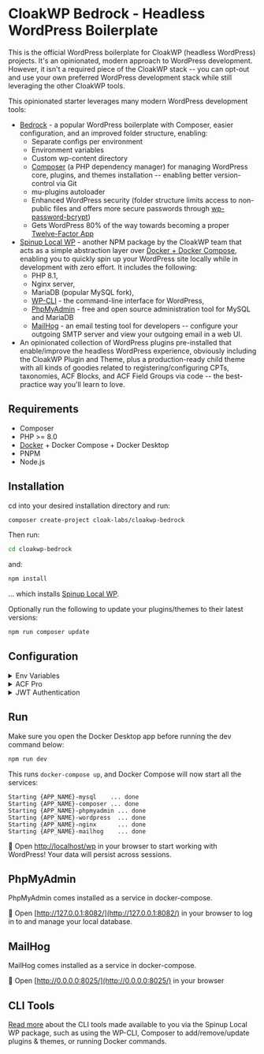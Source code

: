 # CloakWP Bedrock - Headless WordPress Boilerplate

This is the official WordPress boilerplate for CloakWP (headless WordPress) projects. It's an opinionated, modern approach to WordPress development. However, it isn't a required piece of the CloakWP stack -- you can opt-out and use your own preferred WordPress development stack while still leveraging the other CloakWP tools.

This opinionated starter leverages many modern WordPress development tools:

- [Bedrock](https://roots.io/bedrock/) - a popular WordPress boilerplate with Composer, easier configuration, and an improved folder structure, enabling:
  - Separate configs per environment
  - Environment variables
  - Custom wp-content directory
  - [Composer](https://getcomposer.org/) (a PHP dependency manager) for managing WordPress core, plugins, and themes installation -- enabling better version-control via Git
  - mu-plugins autoloader
  - Enhanced WordPress security (folder structure limits access to non-public files and offers more secure passwords through [wp-password-bcrypt](https://github.com/roots/wp-password-bcrypt))
  - Gets WordPress 80% of the way towards becoming a proper [Twelve-Factor App](http://12factor.net/)
- [Spinup Local WP](https://github.com/cloak-labs/spinup-local-wp) - another NPM package by the CloakWP team that acts as a simple abstraction layer over [Docker + Docker Compose](https://docs.docker.com/compose/), enabling you to quickly spin up your WordPress site locally while in development with zero effort. It includes the following:
  - PHP 8.1,
  - Nginx server,
  - MariaDB (popular MySQL fork),
  - [WP-CLI](https://wp-cli.org/) - the command-line interface for WordPress,
  - [PhpMyAdmin](https://www.phpmyadmin.net/) - free and open source administration tool for MySQL and MariaDB
  - [MailHog](https://github.com/mailhog/MailHog) - an email testing tool for developers -- configure your outgoing SMTP server and view your outgoing email in a web UI.
- An opinionated collection of WordPress plugins pre-installed that enable/improve the headless WordPress experience, obviously including the CloakWP Plugin and Theme, plus a production-ready child theme with all kinds of goodies related to registering/configuring CPTs, taxonomies, ACF Blocks, and ACF Field Groups via code -- the best-practice way you'll learn to love.

## Requirements

- Composer
- PHP >= 8.0
- [Docker](https://www.docker.com/get-started) + Docker Compose + Docker Desktop
- PNPM
- Node.js

## Installation

cd into your desired installation directory and run:

```bash
composer create-project cloak-labs/cloakwp-bedrock
```

Then run:

```bash
cd cloakwp-bedrock
```

and:

```bash
npm install
```

... which installs [Spinup Local WP](https://github.com/cloak-labs/spinup-local-wp).

Optionally run the following to update your plugins/themes to their latest versions:

```bash
npm run composer update
```

## Configuration

<details>
 <summary>Env Variables</summary>
The Composer install command above will automatically copy the `.env.example` file to a `.env` file that you can now edit.

- Ensure you modify the `APP_NAME` variable for each project, to ensure you don't end up with clashing Docker Containers.
- You may need to modify `VOLUME_WORDPRESS_PATH` if the "run" commands detailed further below don't work. This variable must point to your WordPress installation folder relative to wherever the `spinup-local-wp` node package root is installed; it should work out-of-the-box with NPM, but not with PNPM which installs packages in a different location.
- Optionally adjust the `DB_NAME`, `DB_USER`, and `DB_PASSWORD` variables to be more secure and to match your production environment.
- Modify `.env.local` to override any production variables from `.env` for local development purposes. It is configured by default to cover the required overrides, such as overriding your decoupled front-end's production URL with `http://localhost:5000` via the `MY_FRONTEND_URL` variable.

Note: `.env` is gitignored by default, and you likely want to keep it that way to keep your production values secure/secret. So, remember to manually add your `.env` file to your production server environment, or build your own solution for automating that (this will likely be the topic of a guide in the future).

</details>

<details>
 <summary>ACF Pro</summary>

It is highly recommended to purchase an Advanced Custom Fields (ACF) Pro license [here](https://www.advancedcustomfields.com/pro/#pricing-table). ACF Pro enables content-modelling features that most headless sites will require, such as ACF blocks, repeater fields, options pages, the gallery field, and more.

Installing ACF Pro via Composer requires a couple extra steps, because they need to validate your license:

1. Follow [this article](https://www.advancedcustomfields.com/resources/installing-acf-pro-with-composer/) to create an `auth.json` file containing your license key within the CloakWP Bedrock root (i.e. alongside `composer.json`)
2. Open the Docker Desktop app
3. Run the following command from the CloakWP Bedrock root:

```bash
npm run composer require wpengine/advanced-custom-fields-pro
```

</details>

<details>
 <summary>JWT Authentication</summary>
We use the [JWT Authentication for WP-API](https://wordpress.org/plugins/jwt-authentication-for-wp-rest-api/) plugin to use JSON Web Tokens (JWTs) for authentication of protected API routes, such as when requesting Post Revisions from your decoupled frontend while in preview mode.

CloakWP Bedrock has pre-configured everything for you, you just need to create your token:

1. Run the project (see below),
2. Make a POST request to the following endpoint, replacing WP_USERNAME + WP_PASSWORD with your own WordPress login credentials (unsure how? try the [Insomnia desktop app](https://insomnia.rest/), which is useful for testing/saving REST API requests throughout the whole lifecycle of headless projects).

```bash
http://localhost/wp-json/jwt-auth/v1/token?username=WP_USERNAME&password=WP_PASSWORD
```

3. Copy the `token` value returned by the POST request, and create an environment variable in your decoupled frontend's `.env.local` file to store it (you'll pass this ENV variable into `createWPInstance()` within `cloakwp.config.js` on your frontend).

</details>

## Run

Make sure you open the Docker Desktop app before running the dev command below:

```bash
npm run dev
```

This runs `docker-compose up`, and Docker Compose will now start all the services:

```shell
Starting {APP_NAME}-mysql    ... done
Starting {APP_NAME}-composer ... done
Starting {APP_NAME}-phpmyadmin ... done
Starting {APP_NAME}-wordpress  ... done
Starting {APP_NAME}-nginx      ... done
Starting {APP_NAME}-mailhog    ... done
```

🚀 Open [http://localhost/wp](http://localhost/wp) in your browser to start working with WordPress! Your data will persist across sessions.

## PhpMyAdmin

PhpMyAdmin comes installed as a service in docker-compose.

🚀 Open [http://127.0.0.1:8082/](http://127.0.0.1:8082/) in your browser to log in to and manage your local database.

## MailHog

MailHog comes installed as a service in docker-compose.

🚀 Open [http://0.0.0.0:8025/](http://0.0.0.0:8025/) in your browser

## CLI Tools

[Read more](https://github.com/cloak-labs/cloakwp/tree/feat/localwp/packages/spinup-local-wp) about the CLI tools made available to you via the Spinup Local WP package, such as using the WP-CLI, Composer to add/remove/update plugins & themes, or running Docker commands.
